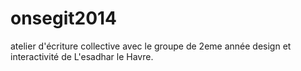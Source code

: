 onsegit2014
===========

atelier d'écriture collective avec le groupe de 2eme année design et interactivité de L'esadhar le Havre.
